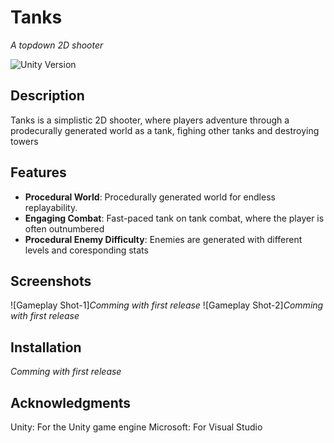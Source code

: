 # **Tanks**
*A topdown 2D shooter*

![Unity Version](https://img.shields.io/badge/Unity-6000.0.23-blue)

## **Description**
Tanks is a simplistic 2D shooter, where players adventure through a prodecurally generated world as a tank, fighing other tanks and destroying towers

## **Features**
- **Procedural World**: Procedurally generated world for endless replayability.
- **Engaging Combat**: Fast-paced tank on tank combat, where the player is often outnumbered
- **Procedural Enemy Difficulty**: Enemies are generated with different levels and coresponding stats

## **Screenshots**
![Gameplay Shot-1]*Comming with first release*
![Gameplay Shot-2]*Comming with first release*

## **Installation**
*Comming with first release*

## **Acknowledgments**
Unity: For the Unity game engine
Microsoft: For Visual Studio
